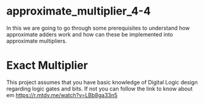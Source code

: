 # approximate_multiplier_4-4
In this we are going to go through some prerequisites to understand how approximate adders work and how can these be implemented into approximate multipliers.

# Exact Multiplier
This project assumes that you have basic knowledge of Digital Logic design regarding logic gates and bits. If not you can follow the link to know about em
https://r.mtdv.me/watch?v=LBb8ga33n5
